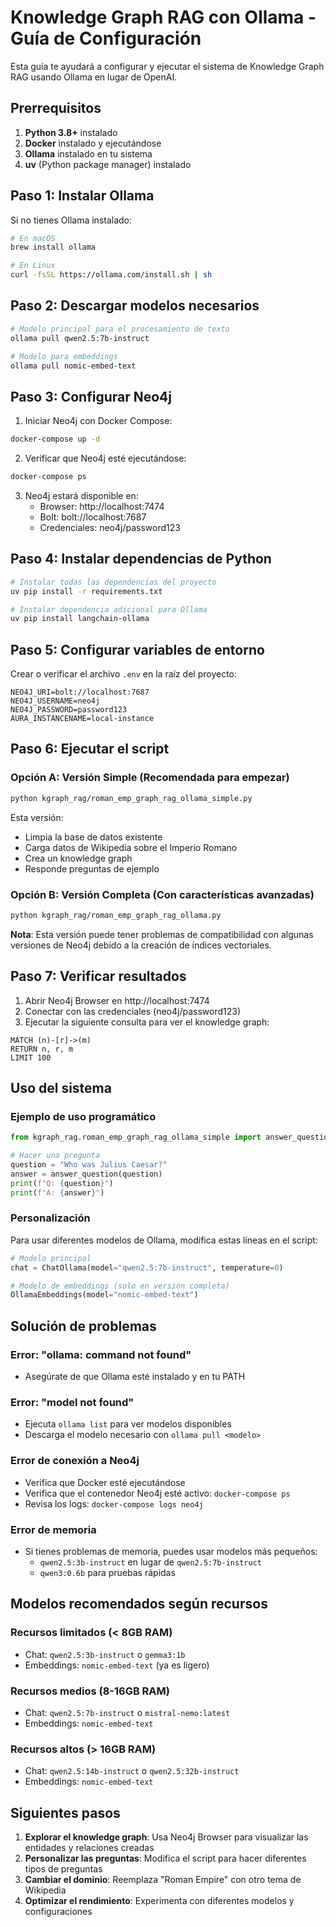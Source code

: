 # Knowledge Graph RAG con Ollama - Guía de Configuración

Esta guía te ayudará a configurar y ejecutar el sistema de Knowledge Graph RAG usando Ollama en lugar de OpenAI.

## Prerrequisitos

1. **Python 3.8+** instalado
2. **Docker** instalado y ejecutándose
3. **Ollama** instalado en tu sistema
4. **uv** (Python package manager) instalado

## Paso 1: Instalar Ollama

Si no tienes Ollama instalado:

```bash
# En macOS
brew install ollama

# En Linux
curl -fsSL https://ollama.com/install.sh | sh
```

## Paso 2: Descargar modelos necesarios

```bash
# Modelo principal para el procesamiento de texto
ollama pull qwen2.5:7b-instruct

# Modelo para embeddings
ollama pull nomic-embed-text
```

## Paso 3: Configurar Neo4j

1. Iniciar Neo4j con Docker Compose:
```bash
docker-compose up -d
```

2. Verificar que Neo4j esté ejecutándose:
```bash
docker-compose ps
```

3. Neo4j estará disponible en:
   - Browser: http://localhost:7474
   - Bolt: bolt://localhost:7687
   - Credenciales: neo4j/password123

## Paso 4: Instalar dependencias de Python

```bash
# Instalar todas las dependencias del proyecto
uv pip install -r requirements.txt

# Instalar dependencia adicional para Ollama
uv pip install langchain-ollama
```

## Paso 5: Configurar variables de entorno

Crear o verificar el archivo `.env` en la raíz del proyecto:

```env
NEO4J_URI=bolt://localhost:7687
NEO4J_USERNAME=neo4j
NEO4J_PASSWORD=password123
AURA_INSTANCENAME=local-instance
```

## Paso 6: Ejecutar el script

### Opción A: Versión Simple (Recomendada para empezar)

```bash
python kgraph_rag/roman_emp_graph_rag_ollama_simple.py
```

Esta versión:
- Limpia la base de datos existente
- Carga datos de Wikipedia sobre el Imperio Romano
- Crea un knowledge graph
- Responde preguntas de ejemplo

### Opción B: Versión Completa (Con características avanzadas)

```bash
python kgraph_rag/roman_emp_graph_rag_ollama.py
```

**Nota**: Esta versión puede tener problemas de compatibilidad con algunas versiones de Neo4j debido a la creación de índices vectoriales.

## Paso 7: Verificar resultados

1. Abrir Neo4j Browser en http://localhost:7474
2. Conectar con las credenciales (neo4j/password123)
3. Ejecutar la siguiente consulta para ver el knowledge graph:

```cypher
MATCH (n)-[r]->(m)
RETURN n, r, m
LIMIT 100
```

## Uso del sistema

### Ejemplo de uso programático

```python
from kgraph_rag.roman_emp_graph_rag_ollama_simple import answer_question

# Hacer una pregunta
question = "Who was Julius Caesar?"
answer = answer_question(question)
print(f"Q: {question}")
print(f"A: {answer}")
```

### Personalización

Para usar diferentes modelos de Ollama, modifica estas líneas en el script:

```python
# Modelo principal
chat = ChatOllama(model="qwen2.5:7b-instruct", temperature=0)

# Modelo de embeddings (solo en versión completa)
OllamaEmbeddings(model="nomic-embed-text")
```

## Solución de problemas

### Error: "ollama: command not found"
- Asegúrate de que Ollama esté instalado y en tu PATH

### Error: "model not found"
- Ejecuta `ollama list` para ver modelos disponibles
- Descarga el modelo necesario con `ollama pull <modelo>`

### Error de conexión a Neo4j
- Verifica que Docker esté ejecutándose
- Verifica que el contenedor Neo4j esté activo: `docker-compose ps`
- Revisa los logs: `docker-compose logs neo4j`

### Error de memoria
- Si tienes problemas de memoria, puedes usar modelos más pequeños:
  - `qwen2.5:3b-instruct` en lugar de `qwen2.5:7b-instruct`
  - `qwen3:0.6b` para pruebas rápidas

## Modelos recomendados según recursos

### Recursos limitados (< 8GB RAM)
- Chat: `qwen2.5:3b-instruct` o `gemma3:1b`
- Embeddings: `nomic-embed-text` (ya es ligero)

### Recursos medios (8-16GB RAM)
- Chat: `qwen2.5:7b-instruct` o `mistral-nemo:latest`
- Embeddings: `nomic-embed-text`

### Recursos altos (> 16GB RAM)
- Chat: `qwen2.5:14b-instruct` o `qwen2.5:32b-instruct`
- Embeddings: `nomic-embed-text`

## Siguientes pasos

1. **Explorar el knowledge graph**: Usa Neo4j Browser para visualizar las entidades y relaciones creadas
2. **Personalizar las preguntas**: Modifica el script para hacer diferentes tipos de preguntas
3. **Cambiar el dominio**: Reemplaza "Roman Empire" con otro tema de Wikipedia
4. **Optimizar el rendimiento**: Experimenta con diferentes modelos y configuraciones